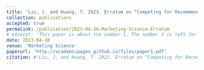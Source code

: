 ```yaml
---
title: 'Liu, J. and Huang, T. 2023. Erratum on "Competing for Recommendations" Model by Zhou and Zou (2023).'
collection: publications
accepted: true
permalink: /publication/2023-04-30-Marketing-Science-Erratum
# excerpt: 'This paper is about the number 1. The number 2 is left for future work.'
date: 2023-04-30
venue: 'Marketing Science'
paperurl: 'http://academicpages.github.io/files/paper1.pdf'
citation: #'Liu, J. and Huang, T. 2023. Erratum on "Competing for Recommendations" Model by Zhou and Zou (2023). Marketing Science.'
---
```

<!-- Accepted by *Marketing Science*.  -->